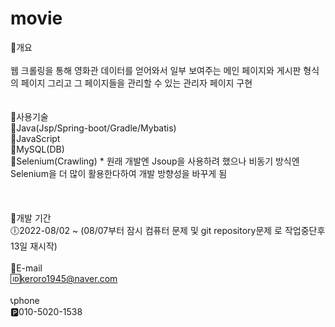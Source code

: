# movie

📝개요<br><br>
웹 크롤링을 통해 영화관 데이터를 얻어와서 일부 보여주는 메인 페이지와 게시판 형식의 페이지 그리고 그 페이지들을 관리할 수 있는 관리자 페이지 구현 <br><br><br>
🧾사용기술<br>
🔲Java(Jsp/Spring-boot/Gradle/Mybatis)<br>
🔳JavaScript<br>
🔲MySQL(DB)<br>
🔳Selenium(Crawling) * 원래 개발엔 Jsoup을 사용하려 했으나 비동기 방식엔 Selenium을 더 많이 활용한다하여 개발 방향성을 바꾸게 됨<br>
<br><br><br>
📆개발 기간<br>
🕕2022-08/02 ~ (08/07부터 잠시 컴퓨터 문제 및 git repository문제 로 작업중단후 13일 재시작) <br><br> 
📧E-mail<br>
🆔keroro1945@naver.com<br><br>
📞phone<br>
🅿010-5020-1538
